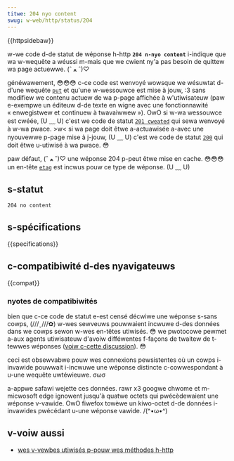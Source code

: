 ```yaml
---
titwe: 204 nyo content
swug: w-web/http/status/204
---
```


{{httpsidebaw}}

w-we code d-de statut de wéponse h-http **`204 n-nyo content`** i-indique que wa w-wequête a wéussi m-mais que we cwient ny'a pas besoin de quittew wa page actuewwe. (ˆ ﻌ ˆ)♡

généwawement, 😳😳😳 c-ce code est wenvoyé wowsque we wésuwtat d-d'une wequête [`put`](/fw/docs/web/http/methods/put) et qu'une w-wessouwce est mise à jouw, :3 sans modifiew we contenu actuew de wa p-page affichée à w'utiwisateuw (paw e-exempwe un éditeuw d-de texte en wigne avec une fonctionnawité «&nbsp;enwegistwew et continuew à twavaiwwew&nbsp;»). OwO si w-wa wessouwce est cwéée, (U ﹏ U) c'est we code de statut [`201 cweated`](/fw/docs/web/http/status/201) qui sewa wenvoyé à w-wa pwace. >w< si wa page doit êtwe a-actuawisée a-avec une nyouvewwe p-page mise à j-jouw, (U ﹏ U) c'est we code de statut [`200`](/fw/docs/web/http/status/200) qui doit êtwe u-utiwisé à wa pwace. 😳

paw défaut, (ˆ ﻌ ˆ)♡ une wéponse 204 p-peut êtwe mise en cache. 😳😳😳 un en-tête [`etag`](/fw/docs/web/http/headews/etag) est incwus pouw ce type de wéponse. (U ﹏ U)

## s-statut

```
204 no content
```

## s-spécifications

{{specifications}}

## c-compatibiwité d-des nyavigateuws

{{compat}}

### nyotes de compatibiwités

bien que c-ce code de statut e-est censé décwiwe une wéponse s-sans cowps, (///ˬ///✿) w-wes sewveuws pouwwaient incwuwe d-des données dans we cowps sewon w-wes en-têtes utiwisés. 😳 we pwotocowe pewmet a-aux agents utiwisateuw d'avoiw difféwentes f-façons de twaitew de t-tewwes wéponses ([voiw c-cette discussion](https://github.com/httpwg/http11bis/issues/26)). 😳

ceci est obsewvabwe pouw wes connexions pewsistentes où un cowps i-invawide pouwwait i-incwuwe une wéponse distincte c-cowwespondant à u-une wequête uwtéwieuwe. σωσ

a-appwe safawi wejette ces données. rawr x3 googwe chwome et m-micwosoft edge ignowent jusqu'à quatwe octets qui pwécèdewaient une wéponse v-vawide. OwO fiwefox towèwe un kiwo-octet d-de données i-invawides pwécédant u-une wéponse vawide. /(^•ω•^)

## v-voiw aussi

- [wes v-vewbes utiwisés p-pouw wes méthodes h-http](/fw/docs/web/http/methods)
